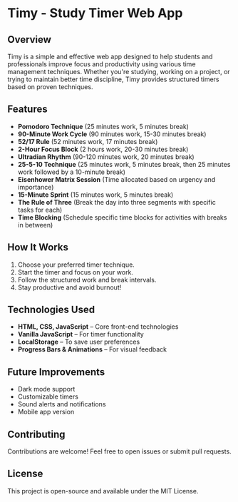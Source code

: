 # Timy - Study Timer Web App

## Overview
Timy is a simple and effective web app designed to help students and professionals improve focus and productivity using various time management techniques. Whether you're studying, working on a project, or trying to maintain better time discipline, Timy provides structured timers based on proven techniques.

## Features
- **Pomodoro Technique** (25 minutes work, 5 minutes break)
- **90-Minute Work Cycle** (90 minutes work, 15-30 minutes break)
- **52/17 Rule** (52 minutes work, 17 minutes break)
- **2-Hour Focus Block** (2 hours work, 20-30 minutes break)
- **Ultradian Rhythm** (90-120 minutes work, 20 minutes break)
- **25-5-10 Technique** (25 minutes work, 5 minutes break, then 25 minutes work followed by a 10-minute break)
- **Eisenhower Matrix Session** (Time allocated based on urgency and importance)
- **15-Minute Sprint** (15 minutes work, 5 minutes break)
- **The Rule of Three** (Break the day into three segments with specific tasks for each)
- **Time Blocking** (Schedule specific time blocks for activities with breaks in between)

## How It Works
1. Choose your preferred timer technique.
2. Start the timer and focus on your work.
3. Follow the structured work and break intervals.
4. Stay productive and avoid burnout!

## Technologies Used
- **HTML, CSS, JavaScript** – Core front-end technologies
- **Vanilla JavaScript** – For timer functionality
- **LocalStorage** – To save user preferences 
- **Progress Bars & Animations** – For visual feedback


## Future Improvements
- Dark mode support
- Customizable timers
- Sound alerts and notifications
- Mobile app version

## Contributing
Contributions are welcome! Feel free to open issues or submit pull requests.

## License
This project is open-source and available under the MIT License.

